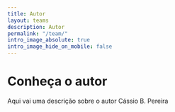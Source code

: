```yaml
---
title: Autor
layout: teams
description: Autor
permalink: "/team/"
intro_image_absolute: true
intro_image_hide_on_mobile: false
---
```


# Conheça o autor

Aqui vai uma descrição sobre o autor Cássio B. Pereira